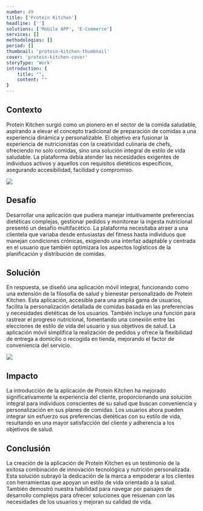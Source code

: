 ```yaml
---
number: 49
title: ['Protein Kitchen']
headline: ['']
solutions: ['Mobile APP', 'E-Commerce']
services: []
methodologies: []
period: []
thumbnail: 'protein-kitchen-thumbnail'
cover: 'protein-kitchen-cover'
storyType: 'Work'
introduction: {
    title: "",
    content: ""
}
---
```


## Contexto

Protein Kitchen surgió como un pionero en el sector de la comida saludable, aspirando a elevar el concepto tradicional de preparación de comidas a una experiencia dinámica y personalizable. El objetivo era fusionar la experiencia de nutricionistas con la creatividad culinaria de chefs, ofreciendo no solo comidas, sino una solución integral de estilo de vida saludable. La plataforma debía atender las necesidades exigentes de individuos activos y aquellos con requisitos dietéticos específicos, asegurando accesibilidad, facilidad y compromiso.

![](/work/protein-kitchen-figure-1.jpg)

## Desafío

Desarrollar una aplicación que pudiera manejar intuitivamente preferencias dietéticas complejas, gestionar pedidos y monitorear la ingesta nutricional presentó un desafío multifacético. La plataforma necesitaba atraer a una clientela que variaba desde entusiastas del fitness hasta individuos que manejan condiciones crónicas, exigiendo una interfaz adaptable y centrada en el usuario que también optimizara los aspectos logísticos de la planificación y distribución de comidas.

## Solución

En respuesta, se diseñó una aplicación móvil integral, funcionando como una extensión de la filosofía de salud y bienestar personalizado de Protein Kitchen. Esta aplicación, accesible para una amplia gama de usuarios, facilita la personalización detallada de comidas basada en las preferencias y necesidades dietéticas de los usuarios. También incluye una función para rastrear el progreso nutricional, fomentando una conexión entre las elecciones de estilo de vida del usuario y sus objetivos de salud. La aplicación móvil simplifica la realización de pedidos y ofrece la flexibilidad de entrega a domicilio o recogida en tienda, mejorando el factor de conveniencia del servicio.

![](/work/protein-kitchen-figure-2.jpg)

## Impacto

La introducción de la aplicación de Protein Kitchen ha mejorado significativamente la experiencia del cliente, proporcionando una solución integral para individuos conscientes de su salud que buscan conveniencia y personalización en sus planes de comidas. Los usuarios ahora pueden integrar sin esfuerzo sus preferencias dietéticas con su estilo de vida, resultando en una mayor satisfacción del cliente y adherencia a los objetivos de salud.

## Conclusión

La creación de la aplicación de Protein Kitchen es un testimonio de la exitosa combinación de innovación tecnológica y nutrición personalizada. Esta solución subrayó la dedicación de la marca a empoderar a los clientes con herramientas que apoyan un estilo de vida orientado a la salud. También demostró nuestra habilidad para navegar por paisajes de desarrollo complejos para ofrecer soluciones que resuenan con las necesidades de los usuarios y mejoran su calidad de vida.
